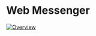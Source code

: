 # Web Messenger


[![Overview](https://img.youtube.com/vi/4cagPevfH8w/0.jpg)](https://youtu.be/4cagPevfH8w)
